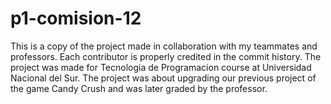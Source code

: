 # p1-comision-12
This is a copy of the project made in collaboration with my teammates and professors. 
Each contributor is properly credited in the commit history. 
The project was made for Tecnologia de Programacion course at Universidad Nacional del Sur. 
The project was about upgrading our previous project of the game Candy Crush and was later graded by the professor.
